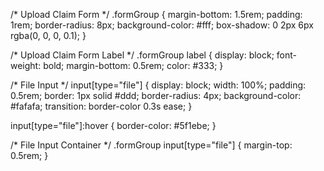 /* Upload Claim Form */
.formGroup {
    margin-bottom: 1.5rem;
    padding: 1rem;
    border-radius: 8px;
    background-color: #fff;
    box-shadow: 0 2px 6px rgba(0, 0, 0, 0.1);
}

/* Upload Claim Form Label */
.formGroup label {
    display: block;
    font-weight: bold;
    margin-bottom: 0.5rem;
    color: #333;
}

/* File Input */
input[type="file"] {
    display: block;
    width: 100%;
    padding: 0.5rem;
    border: 1px solid #ddd;
    border-radius: 4px;
    background-color: #fafafa;
    transition: border-color 0.3s ease;
}

input[type="file"]:hover {
    border-color: #5f1ebe;
}

/* File Input Container */
.formGroup input[type="file"] {
    margin-top: 0.5rem;
}
